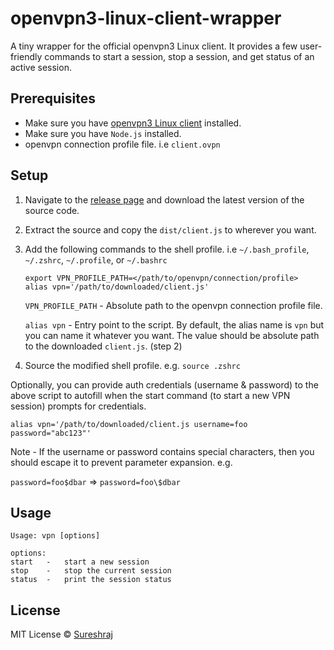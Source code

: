 # openvpn3-linux-client-wrapper
A tiny wrapper for the official openvpn3 Linux client. It provides a few
user-friendly commands to start a session, stop a session, and get status
of an active session.

## Prerequisites
* Make sure you have [openvpn3 Linux client](https://github.com/OpenVPN/openvpn3-linux) installed.
* Make sure you have `Node.js` installed.
* openvpn connection profile file. i.e `client.ovpn`

## Setup
1. Navigate to the [release page](https://github.com/m-sureshraj/openvpn3-client-wrapper/releases) and download the latest version of the source code.
2. Extract the source and copy the `dist/client.js` to wherever you want.
3. Add the following commands to the shell profile. 
   i.e `~/.bash_profile`, `~/.zshrc`, `~/.profile`, or `~/.bashrc`

    ```shell
    export VPN_PROFILE_PATH=</path/to/openvpn/connection/profile>
    alias vpn='/path/to/downloaded/client.js'
    ```
   
   `VPN_PROFILE_PATH` - Absolute path to the openvpn connection profile file.
   
    `alias vpn` - Entry point to the script. By default, the alias name is `vpn` 
    but you can name it whatever you want. The value should be absolute path to the
    downloaded `client.js`. (step 2)

4. Source the modified shell profile. e.g. `source .zshrc`

Optionally, you can provide auth credentials (username & password) to the above 
script to autofill when the start command (to start a new VPN session) prompts 
for credentials.

```shell
alias vpn='/path/to/downloaded/client.js username=foo password="abc123"'
```

Note - If the username or password contains special characters, then you 
should escape it to prevent parameter expansion. e.g.

`password=foo$dbar` => `password=foo\$dbar`

## Usage
```
Usage: vpn [options]

options:
start   -   start a new session
stop    -   stop the current session
status  -   print the session status
```

## License
MIT License © [Sureshraj](https://github.com/m-sureshraj)
